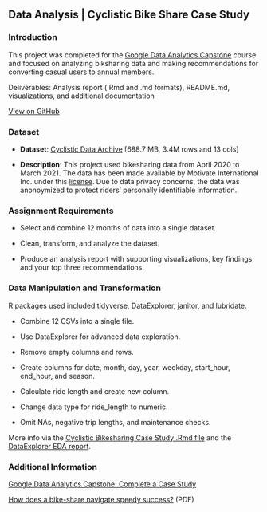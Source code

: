 ## Data Analysis | Cyclistic Bike Share Case Study
### Introduction

This project was completed for the [Google Data Analytics Capstone](https://www.coursera.org/learn/google-data-analytics-capstone) course and focused on analyzing biksharing data and making recommendations for converting casual users to annual members. 

Deliverables: Analysis report (.Rmd and .md formats), README.md, visualizations, and additional documentation

[View on GitHub](https://github.com/arielrp01/CourseraDataAnalyticsCapstone)

### Dataset

* <b>Dataset</b>: <a href=" https://divvy-tripdata.s3.amazonaws.com/index.html">Cyclistic Data Archive</a> [688.7 MB, 3.4M rows and 13 cols]

* <b>Description</b>: This project used bikesharing data from April 2020 to March 2021. The data has been made available by Motivate International Inc. under this [license](https://ride.divvybikes.com/data-license-agreement). Due to data privacy concerns, the data was anonoymized to protect riders’ personally identifiable information.

### Assignment Requirements

* Select and combine 12 months of data into a single dataset.

* Clean, transform, and analyze the dataset.

* Produce an analysis report with supporting visualizations, key findings, and your top three recommendations.


### Data Manipulation and Transformation

R packages used included tidyverse, DataExplorer, janitor, and lubridate.

* Combine 12 CSVs into a single file.

* Use DataExplorer for advanced data exploration.

* Remove empty columns and rows.

* Create columns for date, month, day, year, weekday, start_hour, end_hour, and season.

* Calculate ride length and create new column.

* Change data type for ride_length to numeric.

* Omit NAs, negative trip lengths, and maintenance checks.

More info via the [Cyclistic Bikesharing Case Study .Rmd file](https://github.com/arielrp01/CourseraDataAnalyticsCapstone/blob/main/Cyclistic-Bikesharing-Case-Study.md) and 
the [DataExplorer EDA report](https://drive.google.com/file/d/12HYfKabuqNUeHAMRuPNRDpq28AFsMYEv/view?usp=sharing).


### Additional Information

[Google Data Analytics Capstone: Complete a Case Study](https://www.coursera.org/learn/google-data-analytics-capstone)

[How does a bike-share navigate speedy success?](https://drive.google.com/file/d/1S9OxVsgo6b2K5ovQsHkTQ05ExyqwOfIW/view?usp=sharing) (PDF)
